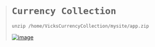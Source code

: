 ># `Currency Collection`
>
>     unzip /home/VicksCurrencyCollection/mysite/app.zip
>
>[![image](https://github.com/imvickykumar999/Currency-Collection/assets/50515418/183b3476-a2be-46e6-a38d-d56f8570cfbb)](https://vickscurrencycollection.pythonanywhere.com/)
